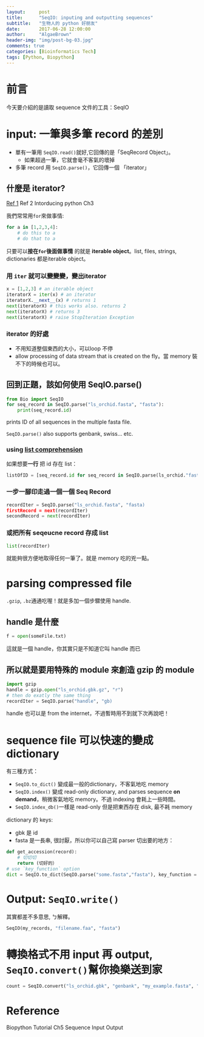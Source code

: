 ```yaml
---
layout:     post
title:      "SeqIO: inputing and outputting sequences"
subtitle:   "生物人的 python 好朋友"
date:       2017-06-28 12:00:00
author:     "AlgaeBrown"
header-img: "img/post-bg-03.jpg"
comments: true
categories: [Bioinformatics Tech]
tags: [Python, Biopython]
---
```

# 前言
今天要介紹的是讀取 sequence 文件的工具：SeqIO

# input:  一筆與多筆 record 的差別
- 單有一筆用 `SeqIO.read()`就好,它回傳的是「SeqRecord Object」。
    - 如果超過一筆，它就會毫不客氣的壞掉
- 多筆 record 用 `SeqIO.parse()`，它回傳一個 「iterator」

## 什麼是 iterator?
[Ref 1](http://anandology.com/python-practice-book/iterators.html)
Ref 2 Intorducing python Ch3

我們常常用`for`來做事情: 
```python
for a in [1,2,3,4]:
    # do this to a
	# do that to a
```
只要可以**接在`for`後面做事情** 的就是 **iterable object**。list, files, strings, dictionaries 都是iterable object。

### 用 `iter` 就可以變變變，變出iterator
```python
x = [1,2,3] # an iterable object
iteratorX = iter(x) # an iterator
iteratorX.__next__(x) # returns 1
next(iteratorX) # this works also. returns 2
next(iteratorX) # returns 3
next(iteratorX) # raise StopIteration Exception
```
### iterator 的好處
- 不用知道整個東西的大小，可以loop 不停
- allow processing of data stream that is created on the fly。當 memory 裝不下的時候也可以。

## 回到正題，該如何使用 SeqIO.parse()
```python
from Bio import SeqIO
for seq_record in SeqIO.parse("ls_orchid.fasta", "fasta"):
    print(seq_record.id)
```
prints ID of all sequences in the multiple fasta file.

`SeqIO.parse()` also supports genbank, swiss... etc.

### using [list comprehension](http://www.secnetix.de/olli/Python/list_comprehensions.hawk) 

如果想要**一行** 把 id 存在 list：
``` python
listOfID = [seq_record.id for seq_record in SeqIO.parse(ls_orchid."fasta", "fasta")]
```

### 一步一腳印走過一個一個 Seq Record
``` python
recordIter = SeqIO.parse("ls_orchid.fasta", "fasta)
firstRecord = next(recordIter)
secondRecord = next(recordIter)
```
### 或把所有 seqeucne record 存成 list
``` python
list(recordIter)
```
就能夠很方便地取得任何一筆了。就是 memory 吃的兇一點。

# parsing compressed file
`.gzip`, `.bz`通通吃喔！就是多加一個步驟使用 handle.

## handle 是什麼
``` python
f = open(someFile.txt)
```
這就是一個 handle，你其實只是不知道它叫 handle 而已

## 所以就是要用特殊的 module 來創造 gzip 的 module
``` python
import gzip
handle = gzip.open("ls_orchid.gbk.gz", "r")
# then do exatly the same thing
recordIter = SeqIO.parse("handle", "gb)
```
handle 也可以是 from the internet，不過暫時用不到就下次再說吧！

# sequence file 可以快速的變成 dictionary
有三種方式：
- `SeqIO.to_dict()` 變成最一般的dictionary，不客氣地吃 memory
- `SeqIO.index()` 變成 read-only dictionary, and parses sequence **on demand**，稍微客氣地吃 memory。不過 indexing 會耗上一些時間。
- `SeqIO.index_db()`一樣是 read-only 但是把東西存在 disk, 最不耗 memory

dictionary 的 keys:
- gbk 是 id
- fasta 是一長串, 很討厭，所以你可以自己寫 parser 切出要的地方：
```python
def get_accession(record):
	# 切切切
	return (切好的）
# use `key_function` option
dict = SeqIO.to_dict(SeqIO.parse("some.fasta","fasta"), key_function =  get_accession)
```

# Output: `SeqIO.write()`
其實都差不多意思, ㄅ解釋。
``` python
SeqIO(my_records, "filename.faa", "fasta")
```

# 轉換格式不用 input 再 output, `SeqIO.convert()`幫你換樂送到家
```python
count = SeqIO.convert("ls_orchid.gbk", "genbank", "my_example.fasta", "fasta")
```

# Reference

Biopython Tutorial Ch5 Sequence Input Output
